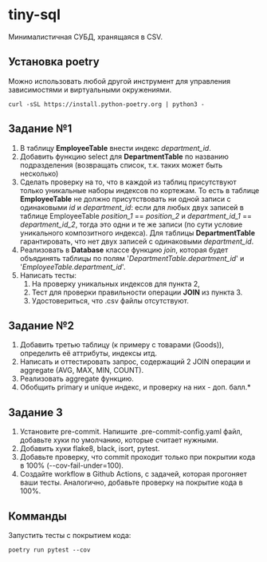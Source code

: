# tiny-sql
Минималистичная СУБД, хранящаяся в CSV.


## Установка poetry
Можно использовать любой другой инструмент для управления зависимостями и виртуальными окружениями.
```aiignore
curl -sSL https://install.python-poetry.org | python3 -
```
## Задание №1
1. В таблицу **EmployeeTable** внести индекс _department_id_.
2. Добавить функцию select для **DepartmentTable** по названию подразделения (возвращать список, т.к. таких может быть несколько)
2. Сделать проверку на то, что в каждой из таблиц присутствуют только уникальные наборы индексов по кортежам.
   То есть в таблице **EmployeeTable** не должно присутствовать ни одной записи с одинаковыми _id_ и _department_id_:
если для любых двух записей в таблице EmployeeTable _position_1_ == _position_2_ и _department_id_1_ == _department_id_2_, тогда это одни и
   те же записи (по сути условие уникального композитного индекса). Для таблицы **DepartmentTable** гарантировать, что нет двух
   записей с одинаковыми _department_id_.
3. Реализовать в **Database** классе функцию _join_, которая будет объядинять таблицы по полям '_DepartmentTable.department_id_' и
'_EmployeeTable.department_id_'.
4. Написать тесты:
   1. На проверку уникальных индексов для пункта 2,
   2. Тест для проверки правильности операции **JOIN** из пункта 3.
   3. Удостовериться, что .csv файлы отсутствуют.

## Задание №2

1. Добавить третью таблицу (к примеру с товарами (Goods)), определить её аттрибуты, индексы итд.
2. Написать и оттестировать запрос, содержащий 2 JOIN операции и aggregate (AVG, MAX, MIN, COUNT).
3. Реализовать aggregate функцию.
4. Обобщить primary и unique индекс, и проверку на них - доп. балл.*

## Задание 3

1. Установите pre-commit. Напишите .pre-commit-config.yaml файл, добавьте хуки по умолчанию, которые считает нужными.
2. Добавить хуки flake8, black, isort, pytest.
3. Добавьте проверку, что commit проходит только при покрытии кода в 100% (--cov-fail-under=100).
4. Создайте workflow в Github Actions, с задачей, которая прогоняет ваши тесты. Аналогично, добавьте проверку на покрытие кода в 100%.

## Комманды
Запустить тесты c покрытием кода:
```
poetry run pytest --cov
```
